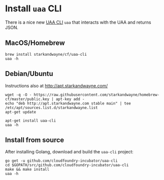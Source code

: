 # Install `uaa` CLI

There is a nice new [UAA CLI](https://github.com/cloudfoundry-incubator/uaa-cli) `uaa` that interacts with the UAA and returns JSON.

## MacOS/Homebrew

```text
brew install starkandwayne/cf/uaa-cli
uaa -h
```

## Debian/Ubuntu

Instructions also at http://apt.starkandwayne.com/

```text
wget -q -O - https://raw.githubusercontent.com/starkandwayne/homebrew-cf/master/public.key | apt-key add -
echo "deb http://apt.starkandwayne.com stable main" | tee /etc/apt/sources.list.d/starkandwayne.list
apt-get update

apt-get install uaa-cli
uaa -h
```

## Install from source

After installing Golang, download and build the `uaa-cli` project:

```text
go get -u github.com/cloudfoundry-incubator/uaa-cli
cd $GOPATH/src/github.com/cloudfoundry-incubator/uaa-cli
make && make install
uaa -h
```
